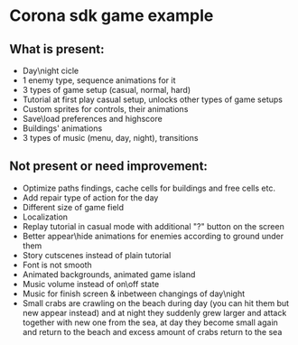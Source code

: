 # Corona sdk game example
## What is present:
* Day\night cicle
* 1 enemy type, sequence animations for it
* 3 types of game setup (casual, normal, hard)
* Tutorial at first play casual setup, unlocks other types of game setups
* Custom sprites for controls, their animations
* Save\load preferences and highscore
* Buildings' animations
* 3 types of music (menu, day, night), transitions
## Not present or need improvement:
* Optimize paths findings, cache cells for buildings and free cells etc.
* Add repair type of action for the day
* Different size of game field
* Localization
* Replay tutorial in casual mode with additional "?" button on the screen
* Better appear\hide animations for enemies according to ground under them
* Story cutscenes instead of plain tutorial
* Font is not smooth
* Animated backgrounds, animated game island
* Music volume instead of on\off state
* Music for finish screen & inbetween changings of day\night
* Small crabs are crawling on the beach during day (you can hit them but new appear instead) and at night they suddenly grew larger and attack together with new one from the sea, at day they become small again and return to the beach and excess amount of crabs return to the sea